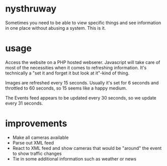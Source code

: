 # nysthruway

Sometimes you need to be able to view specific things and see information in one place without abusing a system. This is it.

# usage

Access the website on a PHP hosted webserer. Javascript will take care of most of the necessities when it comes to refreshing information. It's technically a "set it and forget it but look at it"-kind of thing.

Images are refreshed every 15 seconds. Usually it's set for 6 seconds and throttled to 60 seconds, so 15 seems like a happy medium.

The Events feed appears to be updated every 30 seconds, so we update every 31 seconds.

# improvements

- Make all cameras available
- Parse out XML feed
- React to XML feed and show cameras that would be "around" the event to show traffic changes
- Tie in some additional information such as weather or news
